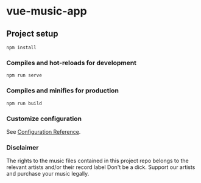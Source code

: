 # vue-music-app

## Project setup
```
npm install
```

### Compiles and hot-reloads for development
```
npm run serve
```

### Compiles and minifies for production
```
npm run build
```

### Customize configuration
See [Configuration Reference](https://cli.vuejs.org/config/).

### Disclaimer
The rights to the music files contained in this project repo belongs to the relevant artists and/or their record label
Don't be a dick.  Support our artists and purchase your music legally.
